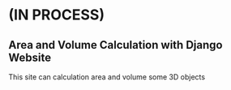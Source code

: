 # (IN PROCESS)
## Area and Volume Calculation with Django Website

This site can calculation area and volume some 3D objects
